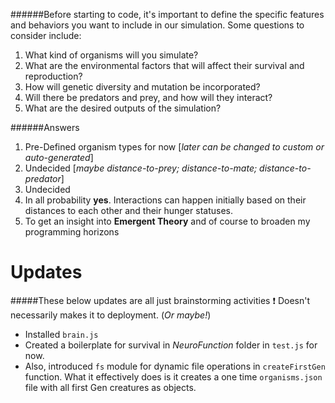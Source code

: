 ######Before starting to code, it's important to define the specific features and behaviors you want to include in our simulation. Some questions to consider include:

1. What kind of organisms will you simulate?
2. What are the environmental factors that will affect their survival and reproduction?
3. How will genetic diversity and mutation be incorporated?
4. Will there be predators and prey, and how will they interact?
5. What are the desired outputs of the simulation?

######Answers

1. Pre-Defined organism types for now [*later can be changed to custom or auto-generated*]
2. Undecided [*maybe distance-to-prey; distance-to-mate; distance-to-predator*]
3. Undecided
4. In all probability **yes**. Interactions can happen initially based on their distances to each other and their hunger statuses.
5. To get an insight into **Emergent Theory** and of course to broaden my programming horizons

# Updates
#####These below updates are all just brainstorming activities :exclamation: Doesn't necessarily makes it to deployment. (*Or maybe!*)
- Installed `brain.js`
- Created a boilerplate for survival in *NeuroFunction* folder in `test.js` for now.
- Also, introduced `fs` module for dynamic file operations in `createFirstGen` function. What it effectively does is it creates a one time `organisms.json` file with all first Gen creatures as objects.